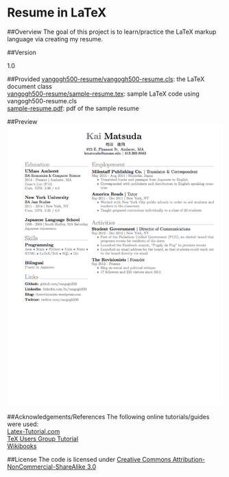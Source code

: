 # Resume in LaTeX

##Overview
The goal of this project is to learn/practice the LaTeX markup language via creating my resume.

##Version

1.0


##Provided
[vangogh500-resume/vangogh500-resume.cls]: the LaTeX document class  
[vangogh500-resume/sample-resume.tex]: sample LaTeX code using vangogh500-resume.cls  
[sample-resume.pdf]: pdf of the sample resume  

[vangogh500-resume/vangogh500-resume.cls]: vangogh500-resume/vangogh500-resume.cls
[vangogh500-resume/sample-resume.tex]: vangogh500-resume/sample-resume.tex
[sample-resume.pdf]: sample-resume.pdf

##Preview
![alt text](https://raw.githubusercontent.com/vangogh500/resume/master/sample-resume.png)

##Acknowledgements/References
The following online tutorials/guides were used:  
[Latex-Tutorial.com](http://www.latex-tutorial.com/)  
[TeX Users Group Tutorial](https://www.tug.org/twg/mactex/tutorials/ltxprimer-1.0.pdf)  
[Wikibooks](http://en.wikibooks.org/wiki/LaTeX)  

##License
The code is licensed under [Creative Commons Attribution-NonCommercial-ShareAlike 3.0](http://creativecommons.org/licenses/by-nc-sa/3.0/)


